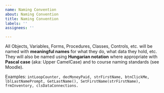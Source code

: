 ```yaml
---
name: Naming Convention
about: Naming Convention
title: Naming Convention
labels: ''
assignees: ''

---
```


All Objects, Variables, Forms, Procedures, Classes, Controls, etc. will be named with **meaningful names** for what they do, what data they hold, etc. They will also be named using **Hungarian notation** where appropriate with **Pascal case** (aka: Upper CamelCase) and to course naming standards (see Moodle). 

Examples: 
```intLoopCounter, decMoneyPaid, strFirstName, btnClickMe, lblLastNamePrompt, GetLastName(), SetFirstName(strFirstName), frmInventory, clsDataConnections.```
